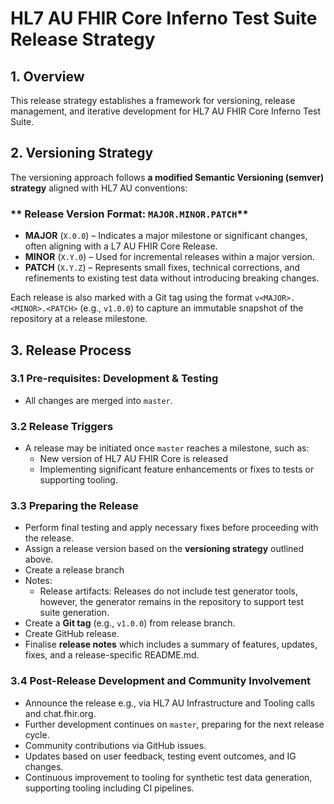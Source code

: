 # **HL7 AU FHIR Core Inferno Test Suite Release Strategy**

## **1. Overview**
This release strategy establishes a framework for versioning, release management, and iterative development for HL7 AU FHIR Core Inferno Test Suite.

## **2. Versioning Strategy**
The versioning approach follows **a modified Semantic Versioning (semver) strategy** aligned with HL7 AU conventions:

### ** Release Version Format: `MAJOR.MINOR.PATCH`**
- **MAJOR** (`X.0.0`) – Indicates a major milestone or significant changes, often aligning with a L7 AU FHIR Core Release.
- **MINOR** (`X.Y.0`) – Used for incremental releases within a major version.
- **PATCH** (`X.Y.Z`) – Represents small fixes, technical corrections, and refinements to existing test data without introducing breaking changes.

Each release is also marked with a Git tag using the format `v<MAJOR>.<MINOR>.<PATCH>` (e.g., `v1.0.0`) to capture an immutable snapshot of the repository at a release milestone. 

## 3. Release Process  

### 3.1 Pre-requisites: Development & Testing  
- All changes are merged into `master`.  

### 3.2 Release Triggers
- A release may be initiated once `master` reaches a milestone, such as:
  - New version of HL7 AU FHIR Core is released
  - Implementing significant feature enhancements or fixes to tests or supporting tooling.

### 3.3 Preparing the Release 
- Perform final testing and apply necessary fixes before proceeding with the release.
- Assign a release version based on the **versioning strategy** outlined above.  
- Create a release branch
- Notes:
  - Release artifacts: Releases do not include test generator tools, however, the generator remains in the repository to support test suite generation. 
- Create a **Git tag** (e.g., `v1.0.0`) from release branch.
- Create GitHub release.
- Finalise **release notes** which includes a summary of features, updates, fixes, and a release-specific README.md.

### 3.4 Post-Release Development and Community Involvement 
- Announce the release e.g., via HL7 AU Infrastructure and Tooling calls and chat.fhir.org.
- Further development continues on `master`, preparing for the next release cycle.  
- Community contributions via GitHub issues.
- Updates based on user feedback, testing event outcomes, and IG changes.
- Continuous improvement to tooling for synthetic test data generation, supporting tooling including CI pipelines.



















